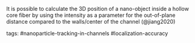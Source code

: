 It is possible to calculate the 3D position of a nano-object inside a hollow core fiber by using the intensity as a parameter for the out-of-plane distance compared to the walls/center of the channel (@jiang2020)

tags: #nanoparticle-tracking-in-channels #localization-accuracy 